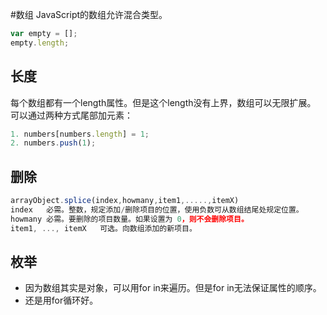 #数组
JavaScript的数组允许混合类型。
```JavaScript
var empty = [];
empty.length;
```

## 长度
每个数组都有一个length属性。但是这个length没有上界，数组可以无限扩展。
可以通过两种方式尾部加元素：
```JavaScript
1. numbers[numbers.length] = 1;
2. numbers.push(1);
```

## 删除
```JavaScript
arrayObject.splice(index,howmany,item1,.....,itemX)
index   必需。整数，规定添加/删除项目的位置，使用负数可从数组结尾处规定位置。
howmany 必需。要删除的项目数量。如果设置为 0，则不会删除项目。
item1, ..., itemX   可选。向数组添加的新项目。
```

## 枚举
* 因为数组其实是对象，可以用for in来遍历。但是for in无法保证属性的顺序。
* 还是用for循环好。